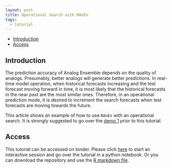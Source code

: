 ```yaml
---
layout: post
title: Operational Search with RAnEn
tags:
  - tutorial
---
```


<!-- vim-markdown-toc GitLab -->

* [Introduction](#introduction)
* [Access](#access)

<!-- vim-markdown-toc -->

Introduction
------------

The prediction accuracy of Analog Ensemble depends on the quality of analogs. Presumably, better analogs will generate better predictions. In real-time model operation, when historical forecasts increasing and the test forecast moving forward in time, it is most likely that the historical forecasts in the near past are the most similar ones. Therefore, in an operational prediction mode, it is desired to increment the search forecasts when test forecasts are moving towards the future.

This article shows an example of how to use `RAnEn` with an operational search. It is strongly suggested to go over the [demo 1](https://weiming-hu.github.io/AnalogsEnsemble/2018/11/04/demo-1-RAnEn-basics.html) prior to this tutorial.

Access
------------

This tutorial can be accessed on binder. Please click [here](https://mybinder.org/v2/gh/Weiming-Hu/AnalogsEnsemble/master) to start an interactive session and go over the tutorial in a python notebook. Or you can download the repository and use the [R markdown file](https://github.com/Weiming-Hu/AnalogsEnsemble/blob/master/RAnalogs/examples/demo-3_operational-search.Rmd).

